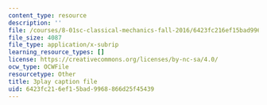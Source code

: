 ```yaml
---
content_type: resource
description: ''
file: /courses/8-01sc-classical-mechanics-fall-2016/6423fc216ef15bad9968866d25f45439_tniGFmPQc0E.vtt
file_size: 4087
file_type: application/x-subrip
learning_resource_types: []
license: https://creativecommons.org/licenses/by-nc-sa/4.0/
ocw_type: OCWFile
resourcetype: Other
title: 3play caption file
uid: 6423fc21-6ef1-5bad-9968-866d25f45439
---
```

